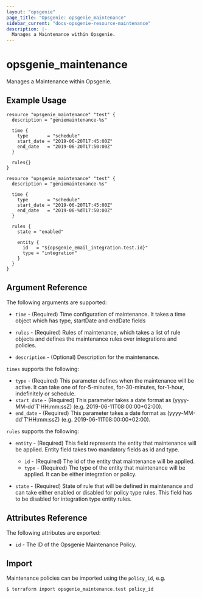 ```yaml
---
layout: "opsgenie"
page_title: "Opsgenie: opsgenie_maintenance"
sidebar_current: "docs-opsgenie-resource-maintenance"
description: |-
  Manages a Maintenance within Opsgenie.
---
```


# opsgenie_maintenance

Manages a Maintenance within Opsgenie.

## Example Usage
```hcl
resource "opsgenie_maintenance" "test" {
  description = "geniemaintenance-%s"

  time {
    type       = "schedule"
    start_date = "2019-06-20T17:45:00Z"
    end_date   = "2019-06-20T17:50:00Z"
  }

  rules{}
}

resource "opsgenie_maintenance" "test" {
  description = "geniemaintenance-%s"

  time {
    type       = "schedule"
    start_date = "2019-06-20T17:45:00Z"
    end_date   = "2019-06-%dT17:50:00Z"
  }

  rules {
    state = "enabled"

    entity {
      id   = "${opsgenie_email_integration.test.id}"
      type = "integration"
    }
  }
}
```

## Argument Reference

The following arguments are supported:

* `time` - (Required) Time configuration of maintenance. It takes a time object which has type, startDate and endDate fields

* `rules` - (Required) Rules of maintenance, which takes a list of rule objects and defines the maintenance rules over integrations and policies.

* `description` - (Optional) Description for the maintenance.


`times` supports the following:

* `type` - (Required) This parameter defines when the maintenance will be active. It can take one of for-5-minutes, for-30-minutes, for-1-hour, indefinitely or schedule.
* `start_date` - (Required) This parameter takes a date format as (yyyy-MM-dd'T'HH:mm:ssZ) (e.g. 2019-06-11T08:00:00+02:00).
* `end_date` - (Required) This parameter takes a date format as (yyyy-MM-dd'T'HH:mm:ssZ) (e.g. 2019-06-11T08:00:00+02:00).


`rules` supports the following:

* `entity` - (Required) This field represents the entity that maintenance will be applied. Entity field takes two mandatory fields as id and type.
  - `id` - (Required) The id of the entity that maintenance will be applied.
  - `type` - (Required) The type of the entity that maintenance will be applied. It can be either integration or policy.

* `state` - (Required) State of rule that will be defined in maintenance and can take either enabled or disabled for policy type rules. This field has to be disabled for integration type entity rules.


## Attributes Reference

The following attributes are exported:

* `id` - The ID of the Opsgenie Maintenance Policy.

## Import

Maintenance policies can be imported using the `policy_id`, e.g.

`$ terraform import opsgenie_maintenance.test policy_id`
